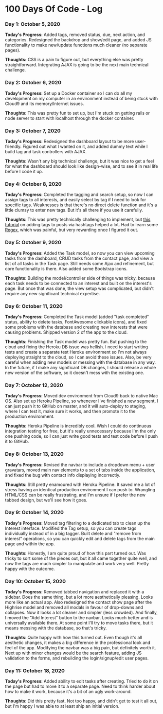 # 100 Days Of Code - Log

### Day 1: October 5, 2020

**Today's Progress**: Added tags, removed status, due, next action, and categories. Redesigned the backdrop and show/edit page, and added JS functionality to make new/update functions much cleaner (no separate pages).

**Thoughts:** CSS is a pain to figure out, but everything else was pretty straightforward. Integrating AJAX is going to be the next main technical challenge.


### Day 2: October 6, 2020

**Today's Progress**: Set up a Docker container so I can do all my development on my computer in an environment instead of being stuck with Cloud9 and its memory/Internet issues.

**Thoughts**: This was pretty fun to set up, but I'm stuck on getting rails or node server to start with localhost through the docker container.

### Day 3: October 7, 2020

**Today's Progress**: Redesigned the dashboard layout to be more user-friendly. Figured out what I wanted on it, and added dummy text while I build tag and task controllers with AJAX.

**Thoughts**: Wasn't any big technical challenge, but it was nice to get a feel for what the dashboard should look like design-wise, and to see it in real life before I code it up.

### Day 4: October 8, 2020

**Today's Progress**: Completed the tagging and search setup, so now I can assign tags to all interests, and easily select by tag if I need to look for specific tags. Weaknesses is that there's no direct delete function and it's a little clumsy to enter new tags. But it's all there if you use it carefully.

**Thoughts**: This was pretty technically challenging to implement, but [this tutorial](https://www.youtube.com/watch?v=oPpigFAlLmE) on adding tags to posts via hashtags helped a lot. Had to learn some [Regex](https://regexr.com/), which was painful, but very rewarding once I figured it out. 

### Day 5: October 9, 2020

**Today's Progress**: Added the Task model, so now you can view upcoming tasks from the dashboard, CRUD tasks from the contact page, and view a list of all tasks in the Task page. Still needs some Ajax and refinement, but core functionality is there. Also added some Bootstrap icons.

**Thoughts**: Building the model/controller side of things was tricky, because each task needs to be connected to an interest and built on the interest's page. But once that was done, the view setup was complicated, but didn't require any new significant technical expertise.


### Day 6: October 11, 2020

**Today's Progress**: Completed the Task model (added "task completed" status, ability to delete tasks, FontAwesome clickable icons), and fixed some problems with the database and creating new interests that were causing problems. Shipped version 2 of the app to the cloud.

**Thoughts**: Finishing the Task model was pretty fun. But pushing to the cloud and fixing the Heroku DB issue was hellish. I need to start writing tests and create a separate test Heroku environment so I'm not always deploying straight to the cloud, so I can avoid these issues. Also, be very careful when adding new models or messing with the database in any way. In the future, if I make any significant DB changes, I should release a whole new version of the software, so it doesn't mess with the existing one.

### Day 7: October 12, 2020

**Today's Progress**: Moved dev environment from Cloud9 back to native Mac OS. Also set up Heroku Pipeline, so whenever I've finished a new segment, I can just push it to GitHub on master, and it will auto-deploy to staging, where I can test it, make sure it works, and then promote it to the production environment.

**Thoughts**: Heroku Pipeline is incredibly cool. Wish I could do continuous integration testing for free, but it's really unnecessary because I'm the only one pushing code, so I can just write good tests and test code before I push it to GitHub.

### Day 8: October 13, 2020

**Today's Progress**: Revised the navbar to include a dropdown menu + user gravatars, moved main nav elements to a set of tabs inside the application, and fixed the bug with contact info displaying incorrectly.

**Thoughts**: Still pretty enamoured with Heroku Pipeline. It saved me a lot of stress having an identical production environment I can push to. Wrangling HTML/CSS can be really frustrating, and I'm unsure if I prefer the new tabbed design, but we'll see how it goes.

### Day 9: October 14, 2020

**Today's Progress**: Moved tag filtering to a dedicated tab to clean up the Interest interface. Modified the Tag setup, so you can create tags individually instead of in a big tagger. Built delete and "remove from interest" operations, so you can quickly edit and delete tags from the main page and within the app.

**Thoughts**: Honestly, I am quite proud of how this part turned out. Was tricky to sort some of the pieces out, but it all came together quite well, and now the tags are much simpler to manipulate and work very well. Pretty happy with the outcome.

### Day 10: October 15, 2020

**Today's Progress**: Removed tabbed navigation and replaced it with a sidebar. Does the same thing, but a lot more aesthetically pleasing. Looks more like an actual app. Also redesigned the contact show page after the Highrise model and removed all modals in favour of drop-downs and collapses. Now it looks a lot cleaner and simpler (less crowded). And finally, I moved the "Add Interest" button to the navbar. Looks much better and is universally available there. At some point I'll try to move tasks there, but it means messing with the database, so that's tricky.

**Thoughts**: Quite happy with how this turned out. Even though it's all aesthetic changes, it makes a big difference in the professional look and feel of the app. Modifying the navbar was a big pain, but definitely worth it. Next up with minor changes would be the search feature, adding JS validation to the forms, and rebuilding the login/signup/edit user pages.

### Day 11: October 18, 2020

**Today's Progress**: Added ability to edit tasks after creating. Tried to do it on the page but had to move it to a separate page. Need to think harder about how to make it work, because it's a bit of an ugly work-around.

**Thoughts**: Did this pretty fast. Not too happy, and didn't get to test it all out, but I'm happy I was able to at least ship an initial version.